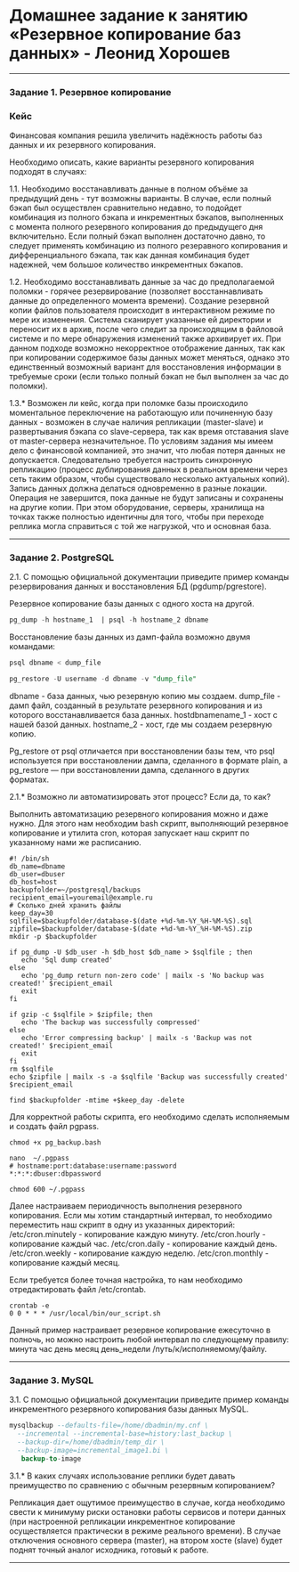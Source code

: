 # Домашнее задание к занятию «Резервное копирование баз данных» - Леонид Хорошев


---

### Задание 1. Резервное копирование

### Кейс
Финансовая компания решила увеличить надёжность работы баз данных и их резервного копирования. 

Необходимо описать, какие варианты резервного копирования подходят в случаях: 

1.1. Необходимо восстанавливать данные в полном объёме за предыдущий день - тут возможны варианты. В случае, если полный бэкап был осуществлен сравнительно недавно, то подойдет комбинация из полного бэкапа и инкрементных бэкапов, выполненных с момента полного резервного копирования до предыдущего дня включительно. Если полный бэкап выполнен достаточно давно, то следует применять комбинацию из полного резеравного копирования и дифференциального бэкапа, так как данная комбинация будет надежней, чем большое количество инкрементных бэкапов. 

1.2. Необходимо восстанавливать данные за час до предполагаемой поломки - горячее резервирование (позволяет восстаннавливать данные до определенного момента времени). Создание резервной копии файлов пользователя происходит в интерактивном режиме по мере их изменения. Система сканирует указанные ей директории и переносит их в архив, после чего следит за происходящим в файловой системе и по мере обнаружения изменений также архивирует их. При данном подходе возможно некорректное отображение данных, так как при копировании содержимое базы данных может меняться, однако это единственный возможный вариант для восстановления информации в требуемые сроки (если только полный бэкап не был выполнен за час до поломки).

1.3.* Возможен ли кейс, когда при поломке базы происходило моментальное переключение на работающую или починенную базу данных - возможен в случае наличия репликации (master-slave) и развертывания бэкапа со slave-сервера, так как время отставания slave от master-сервера незначительное.  По условиям задания мы имеем дело с финансовой компанией, это значит, что любая потеря данных не допускается. Следовательно требуется настроить синхронную репликацию (процесс дублирования данных в реальном времени через сеть таким образом, чтобы существовало несколько актуальных копий). Запись данных должна делаться одновременно в разные локации. Операция не завершится, пока данные не будут записаны и сохранены на другие копии. При этом оборудование, серверы, хранилища на точках также полностью идентичны для того, чтобы при переходе реплика могла справиться с той же нагрузкой, что и основная база.


---

### Задание 2. PostgreSQL

2.1. С помощью официальной документации приведите пример команды резервирования данных и восстановления БД (pgdump/pgrestore).

Резервное копирование базы данных с одного хоста на другой.

```sql
pg_dump -h hostname_1  | psql -h hostname_2 dbname
```

Восстановление базы данных из дамп-файла возможно двумя командами:

```sql
psql dbname < dump_file
```

```sql
pg_restore -U username -d dbname -v "dump_file"
```
dbname - база данных, чью резервную копию мы создаем.
dump_file - дамп файл, созданный в результате резервного копирования и из которого восстанавливается база данных.
hostdbnamename_1 - хост с нашей базой данных.
hostname_2 - хост, где мы создаем резервную копию.

Pg_restore от psql отличается при восстановлении базы тем, что psql используется при восстановлении дампа, сделанного в формате plain, а pg_restore — при восстановлении дампа, сделанного в других форматах.

2.1.* Возможно ли автоматизировать этот процесс? Если да, то как?

Выполнить автоматизацию резервного копирования можно и даже нужно. Для этого нам необходим bash скрипт, выполняющий резервное копирование и утилита cron, которая запускает наш скрипт по указанному нами же расписанию.

```
#! /bin/sh
db_name=dbname
db_user=dbuser
db_host=host
backupfolder=~/postgresql/backups 
recipient_email=youremail@example.ru
# Сколько дней хранить файлы
keep_day=30
sqlfile=$backupfolder/database-$(date +%d-%m-%Y_%H-%M-%S).sql
zipfile=$backupfolder/database-$(date +%d-%m-%Y_%H-%M-%S).zip
mkdir -p $backupfolder

if pg_dump -U $db_user -h $db_host $db_name > $sqlfile ; then
   echo 'Sql dump created'
else
   echo 'pg_dump return non-zero code' | mailx -s 'No backup was created!' $recipient_email
   exit
fi

if gzip -c $sqlfile > $zipfile; then
   echo 'The backup was successfully compressed'
else
   echo 'Error compressing backup' | mailx -s 'Backup was not created!' $recipient_email
   exit
fi
rm $sqlfile 
echo $zipfile | mailx -s -a $sqlfile 'Backup was successfully created' $recipient_email
 
find $backupfolder -mtime +$keep_day -delete
```

Для корректной работы скрипта, его необходимо сделать исполняемым и создать файл pgpass.

```
chmod +x pg_backup.bash
```

```
nano  ~/.pgpass
# hostname:port:database:username:password
*:*:*:dbuser:dbpassword
```

```
chmod 600 ~/.pgpass
```

Далее настраиваем периодичность выполнения резервного копирования. Если мы хотим стандартный интервал, то необходимо переместить наш скрипт в одну из указанных директорий:
/etc/cron.minutely - копирование каждую минуту.
/etc/cron.hourly - копирование каждый час.
/etc/cron.daily - копирование каждый день.
/etc/cron.weekly - копирование каждую неделю.
/etc/cron.monthly - копирование каждый месяц.

Если требуется более точная настройка, то нам необходимо отредактировать файл /etc/crontab.

```
crontab -e
0 0 * * * /usr/local/bin/our_script.sh
```

Данный пример настраивает резервное копирование ежесуточно в полночь, но можно настроить любой интервал по следующему правилу:
минута час день месяц день_недели /путь/к/исполняемому/файлу.

---

### Задание 3. MySQL

3.1. С помощью официальной документации приведите пример команды инкрементного резервного копирования базы данных MySQL.

```sql
mysqlbackup --defaults-file=/home/dbadmin/my.cnf \
  --incremental --incremental-base=history:last_backup \
  --backup-dir=/home/dbadmin/temp_dir \
  --backup-image=incremental_image1.bi \
   backup-to-image
```

3.1.* В каких случаях использование реплики будет давать преимущество по сравнению с обычным резервным копированием?

Репликация дает ощутимое преимущество в случае, когда необходимо свести к минимуму риски остановки работы сервисов и потери данных (при настроенной репликации инкрементное копирование осуществляется практически в режиме реального времени).  В случае отключения основного сервера (master), на втором хосте (slave) будет поднят точный аналог исходника, готовый к работе.


---
